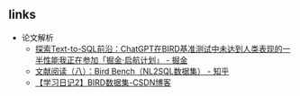 ## links
* 论文解析
	* [探索Text-to-SQL前沿：ChatGPT在BIRD基准测试中未达到人类表现的一半性能我正在参加「掘金·启航计划」 - 掘金](https://juejin.cn/post/7248791708334211130)
	* [文献阅读（八）：Bird Bench（NL2SQL数据集） - 知乎](https://zhuanlan.zhihu.com/p/714374121)
	* [【学习日记2】BIRD数据集-CSDN博客](https://blog.csdn.net/qq_51700285/article/details/140822744)